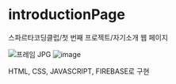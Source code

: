 # introductionPage
스파르타코딩클럽/첫 번째 프로젝트/자기소개 웹 페이지


![프레임 JPG](https://github.com/user-attachments/assets/92e4627f-2c59-4c58-a023-4123ec660712)
![image](https://github.com/user-attachments/assets/698f40e7-8902-4097-85df-ba1a0cfaec7b)

HTML, CSS, JAVASCRIPT, FIREBASE로 구현
